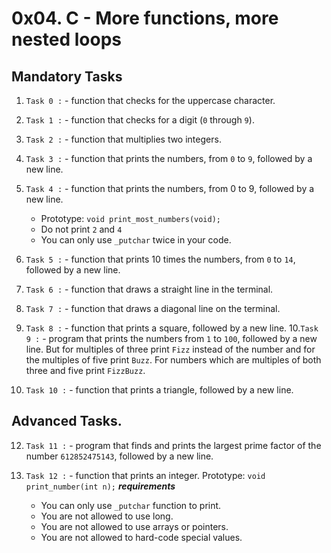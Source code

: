 # 0x04. C - More functions, more nested loops

## Mandatory Tasks

1. `Task 0 :` - function that checks for the uppercase character.
2. `Task 1 :` - function that checks for a digit (`0` through `9`).
3. `Task 2 :` - function that multiplies two integers.
4. `Task 3 :` - function that prints the numbers, from `0` to `9`, followed by a new line.
5. `Task 4 :` - function that prints the numbers, from 0 to 9, followed by a new line.

    * Prototype: `void print_most_numbers(void);`
    * Do not print `2` and `4`
    * You can only use `_putchar` twice in your code.
   
6. `Task 5 :` - function that prints 10 times the numbers, from `0` to `14`, followed by a new line.
7. `Task 6 :` - function that draws a straight line in the terminal.
8. `Task 7 :` - function that draws a diagonal line on the terminal.
9. `Task 8 :` - function that prints a square, followed by a new line.
10.`Task 9 :` - program that prints the numbers from `1` to `100`, followed by a new line. But for multiples of three print `Fizz` instead of the number and for the multiples of five print `Buzz`. For numbers which are multiples of both three and five print `FizzBuzz`.
11. `Task 10 :` - function that prints a triangle, followed by a new line.

## Advanced Tasks.

12. `Task 11 :` - program that finds and prints the largest prime factor of the number `612852475143`, followed by a new line.
13. `Task 12 :` - function that prints an integer. Prototype: `void print_number(int n);`
  ***requirements***
  
    * You can only use `_putchar` function to print.
    * You are not allowed to use long.
    * You are not allowed to use arrays or pointers.
    * You are not allowed to hard-code special values.
